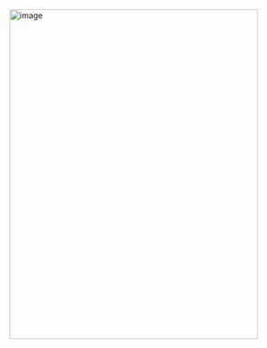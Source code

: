
<img width="436" height="579" alt="image" src="https://github.com/user-attachments/assets/52869dab-2a56-4079-aa5c-beaa0d29b230" />
